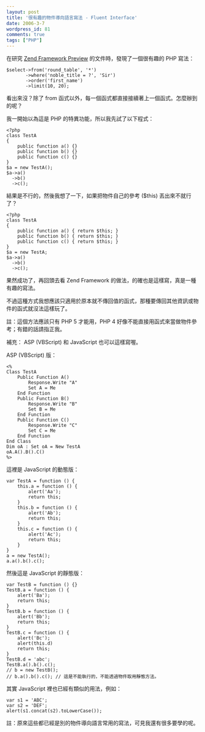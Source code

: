 ```yaml
---
layout: post
title: '很有趣的物件導向語言寫法 - Fluent Interface'
date: 2006-3-7
wordpress_id: 81
comments: true
tags: ["PHP"]
---
```


在研究 [Zend Framework Preview](http://framework.zend.com/) 的文件時，發現了一個很有趣的 PHP 寫法：

```
$select->from('round_table', '*')
       ->where('noble_title = ?', 'Sir')
       ->order('first_name')
       ->limit(10, 20);

```

看出來沒？除了 from 函式以外，每一個函式都直接接續著上一個函式。怎麼辦到的呢？

<!--more-->

我一開始以為這是 PHP 的特異功能，所以我先試了以下程式：

```
<?php
class TestA
{
    public function a() {}
    public function b() {}
    public function c() {}
}
$a = new TestA();
$a->a()
  ->b()
  ->c();

```

結果是不行的，然後我想了一下，如果把物件自己的參考 ($this) 丟出來不就行了？

```
<?php
class TestA
{
    public function a() { return $this; }
    public function b() { return $this; }
    public function c() { return $this; }
}
$a = new TestA;
$a->a()
  ->b()
  ->c();

```

果然成功了，再回頭去看 Zend Framework 的做法，的確也是這樣寫，真是一種有趣的寫法。

不過這種方式我想應該只適用於原本就不傳回值的函式，那種要傳回其他資訊或物件的函式就沒法這樣玩了。

註：這個方法應該只有 PHP 5 才能用，PHP 4 好像不能直接用函式來當做物件參考；有錯的話請指正我。

補充： ASP (VBScript) 和 JavaScript 也可以這樣寫喔。

 ASP (VBScript) 版：

```
<%
Class TestA
    Public Function A()
        Response.Write "A"
        Set A = Me
    End Function
    Public Function B()
        Response.Write "B"
        Set B = Me
    End Function
    Public Function C()
        Response.Write "C"
        Set C = Me
    End Function
End Class
Dim oA : Set oA = New TestA
oA.A().B().C()
%>

```

這裡是 JavaScript 的動態版：

```
var TestA = function () {
    this.a = function () {
        alert('Aa');
        return this;
    }
    this.b = function () {
        alert('Ab');
        return this;
    }
    this.c = function () {
        alert('Ac');
        return this;
    }
}
a = new TestA();
a.a().b().c();

```

然後這是 JavaScript 的靜態版：

```
var TestB = function () {}
TestB.a = function () {
    alert('Ba');
    return this;
}
TestB.b = function () {
    alert('Bb');
    return this;
}
TestB.c = function () {
    alert('Bc');
    alert(this.d)
    return this;
}
TestB.d = 'abc';
TestB.a().b().c();
// b = new TestB();
// b.a().b().c(); // 這是不能執行的，不能透過物件取用靜態方法。

```

其實 JavaScript 裡也已經有類似的用法，例如：

```
var s1 = 'ABC';
var s2 = 'DEF';
alert(s1.concat(s2).toLowerCase());

```

註：原來這些都已經是別的物件導向語言常用的寫法，可見我還有很多要學的呢。
